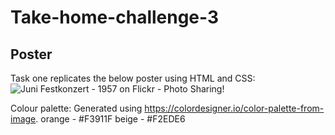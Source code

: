 # Take-home-challenge-3

## Poster

Task one replicates the below poster using HTML and CSS:
![Juni Festkonzert - 1957 on Flickr - Photo Sharing!](https://user-images.githubusercontent.com/108976875/204322063-111a0333-cc97-415f-992b-3e1f81d8c1ee.jpg)


Colour palette:
Generated using https://colordesigner.io/color-palette-from-image.
orange - #F3911F
beige - #F2EDE6

